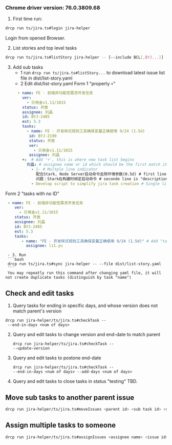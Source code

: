 
### Chrome driver version: 76.0.3809.68
1. First time run:
```bash
drcp run ts/jira.ts#login jira-helper
```
Login from opened Browser.

2. List stories and top level tasks
```bash
drcp run ts/jira.ts#listStory jira-helper -- [--include BCL[,BYJ...]] [--include-version 1016,1015] [--headless]
```

3. Add sub tasks
   - 1  run `drcp run ts/jira.ts#listStory...` to download latest issue list file in dist/list-story.yaml
   - 2 Edit  dist/list-story.yaml
  Form 1 "property `+`"
   ```yaml
     - name: FE - 前端非功能性需求开发任务
       ver:
         - 贝用金v1.11/1015
       status: 开放
       assignee: 刘晶
       id: BYJ-2485
       est: 5.3
       tasks:
         - name: FE - 开发样式规则工具确保变量正确使用 9/24 (1.5d)
          id: BYJ-2190
          status: 开放
          ver:
            - 贝用金v1.11/1015
          assignee: 刘晶
       +:  # Add '+', this is where new task list begins
         刘晶: # assignee name or id which should be the first match item in JIRA auto complete popup list
           - |- # Multple line indicator
             配合Stark, Node Server启动命令去除环境参数(0.5d) # first line is the "name" field of new task
             问题：Stark在构建时绑定启动命令 # seconde line is "description" field
           - Develop script to simplify jira task creation # Single line of task which only contains "name" field

   ```
  Form 2 "tasks with no ID"
   ```yaml
    - name: FE - 前端非功能性需求开发任务
       ver:
         - 贝用金v1.11/1015
       status: 开放
       assignee: 刘晶
       id: BYJ-2485
       est: 5.3
       tasks:
          - name: "FE - 开发样式规则工具确保变量正确使用 9/24 (1.5d)" # Add "tasks" item with only "name" and "assignee" but no "id" field
            assignee: li1.yu
   ```
     - 3. Run
     ```bash
     drcp run ts/jira.ts#sync jira-helper -- --file dist/list-story.yaml
     ``` 
     You may repeatly run this command after changing yaml file, it will not create duplicate tasks (distinguish by task "name")

## Check and edit tasks

 1. Query tasks for ending in specific days, and whose version does not match parent's version
   ```
   drcp run jira-helper/ts/jira.ts#checkTask --
    --end-in-days <num of days>
   ```
 
 2. Query and edit tasks to change version and end-date to match parent
    ```
    drcp run jira-helper/ts/jira.ts#checkTask --
    --update-version
    ```
 
 3. Query and edit tasks to postone end-date
    ```
    drcp run jira-helper/ts/jira.ts#checkTask --
    --end-in-days <num of days> --add-days <num of days>
    ```
 4. Query and edit tasks to close tasks in status "testing"
   TBD.


## Move sub tasks to another parent issue
```bash
drcp run jira-helper/ts/jira.ts#moveIssues <parent id> <sub task id> <sub task id...>
```
## Assign multiple tasks to someone
```bash
drcp run jira-helper/ts/jira.ts#assignIssues <assignee name> <issue id> <issue id...>
```

